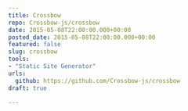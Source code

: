 ```yaml
---
title: Crossbow
repo: Crossbow-js/crossbow
date: 2015-05-08T22:00:00.000+00:00
posted_date: 2015-05-08T22:00:00.000+00:00
featured: false
slug: crossbow
tools:
- "Static Site Generator"
urls:
  github: https://github.com/Crossbow-js/crossbow
draft: true

---
```

